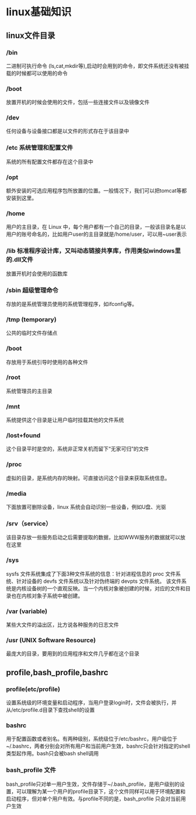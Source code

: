 # linux基础知识
## linux文件目录
### /bin 
二进制可执行命令 (ls,cat,mkdir等),启动时会用到的命令，即文件系统还没有被挂载的时候都可以使用的命令 
### /boot
放置开机的时候会使用的文件，包括一些连接文件以及镜像文件
### /dev 
任何设备与设备接口都是以文件的形式存在于该目录中
### /etc 系统管理和配置文件
系统的所有配置文件都存在这个目录中
### /opt 
额外安装的可选应用程序包所放置的位置。一般情况下，我们可以把tomcat等都安装到这里。
### /home 
用户的主目录，在 Linux 中，每个用户都有一个自己的目录，一般该目录名是以用户的账号命名的，比如用户user的主目录就是/home/user，可以用~user表示
### /lib 标准程序设计库，又叫动态链接共享库，作用类似windows里的.dll文件
放置开机时会使用的函数库
### /sbin 超级管理命令
存放的是系统管理员使用的系统管理程序，如ifconfig等。
### /tmp (temporary)
公共的临时文件存储点
### /boot 
存放用于系统引导时使用的各种文件
### /root 
系统管理员的主目录
### /mnt 
系统提供这个目录是让用户临时挂载其他的文件系统
### /lost+found
这个目录平时是空的，系统非正常关机而留下“无家可归”的文件
### /proc 
虚拟的目录，是系统内存的映射。可直接访问这个目录来获取系统信息。
### /media
下面放置可删除设备，linux 系统会自动识别一些设备，例如U盘、光驱
### /srv（service）  
该目录存放一些服务启动之后需要提取的数据，比如WWW服务的数据就可以放在这里
### /sys
sysfs 文件系统集成了下面3种文件系统的信息：针对进程信息的 proc 文件系统、针对设备的 devfs 文件系统以及针对伪终端的 devpts 文件系统。
该文件系统是内核设备树的一个直观反映。当一个内核对象被创建的时候，对应的文件和目录也在内核对象子系统中被创建。
### /var (variable)
某些大文件的溢出区，比方说各种服务的日志文件
### /usr (UNIX Software Resource)
最庞大的目录，要用到的应用程序和文件几乎都在这个目录

## profile,bash_profile,bashrc
### profile(etc/profile)
设置系统级的环境变量和启动程序，当用户登录login时，文件会被执行，并从/etc/profile.d目录下查找shell的设置
### bashrc
用于配置函数或者别名。有两种级别，系统级位于/etc/bashrc，用户级位于~/.bashrc，两者分别会对所有用户和当前用户生效，bashrc只会针对指定的shell类型起作用。bash只会被bash shell调用

### bash_profile 文件
bash_profile只对单一用户生效，文件存储于~/.bash_profile，是用户级别的设置，可以理解为某一个用户的profile目录下，这个文件同样可以用于环境配置和启动程序，但对单个用户有效。与profile不同的是，bash_profile 只会对当前用户生效